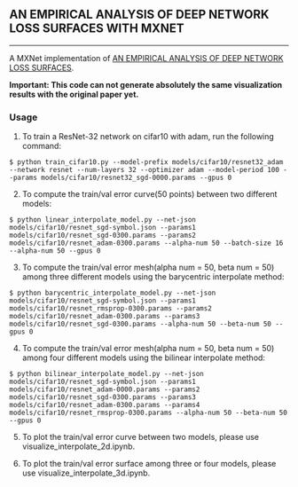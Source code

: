 ## AN EMPIRICAL ANALYSIS OF DEEP NETWORK LOSS SURFACES WITH MXNET
----------------
A MXNet implementation of [AN EMPIRICAL ANALYSIS OF DEEP NETWORK LOSS SURFACES](https://arxiv.org/abs/1612.04010).

**Important: This code can not generate absolutely the same visualization results with the original paper yet.**

### Usage
1. To train a ResNet-32 network on cifar10 with adam, run the following command:
```
$ python train_cifar10.py --model-prefix models/cifar10/resnet32_adam --network resnet --num-layers 32 --optimizer adam --model-period 100 --params models/cifar10/resnet32_sgd-0000.params --gpus 0
```
2. To compute the train/val error curve(50 points) between two different models:
```
$ python linear_interpolate_model.py --net-json models/cifar10/resnet_sgd-symbol.json --params1 models/cifar10/resnet_sgd-0300.params --params2 models/cifar10/resnet_adam-0300.params --alpha-num 50 --batch-size 16 --alpha-num 50 --gpus 0
```
3. To compute the train/val error mesh(alpha num = 50, beta num = 50) among three different models using the barycentric interpolate method:
```
$ python barycentric_interpolate_model.py --net-json models/cifar10/resnet_sgd-symbol.json --params1 models/cifar10/resnet_rmsprop-0300.params --params2 models/cifar10/resnet_adam-0300.params --params3 models/cifar10/resnet_sgd-0300.params --alpha-num 50 --beta-num 50 --gpus 0
```
4. To compute the train/val error mesh(alpha num = 50, beta num = 50) among four different models using the bilinear interpolate method:
```
$ python bilinear_interpolate_model.py --net-json models/cifar10/resnet_sgd-symbol.json --params1 models/cifar10/resnet_adam-0000.params --params2 models/cifar10/resnet_sgd-0300.params --params3 models/cifar10/resnet_adam-0300.params --params4 models/cifar10/resnet_rmsprop-0300.params --alpha-num 50 --beta-num 50 --gpus 0
```
5. To plot the train/val error curve between two models, please use visualize\_interpolate\_2d.ipynb.

6. To plot the train/val error surface among three or four models, please use visualize\_interpolate\_3d.ipynb.
